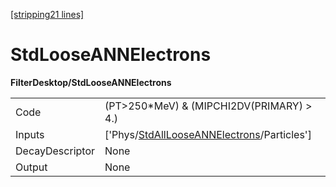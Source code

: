 [\[stripping21 lines\]](../stripping21-index.md)

# StdLooseANNElectrons

**FilterDesktop/StdLooseANNElectrons**

|                 |                                                                                                           |
|-----------------|-----------------------------------------------------------------------------------------------------------|
| Code            | (PT\>250\*MeV) & (MIPCHI2DV(PRIMARY) \> 4.)                                                               |
| Inputs          | \['Phys/[StdAllLooseANNElectrons](../commonparticles/stripping21-stdalllooseannelectrons.md)/Particles'\] |
| DecayDescriptor | None                                                                                                      |
| Output          | None                                                                                                      |

